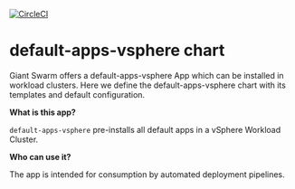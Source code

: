 [![CircleCI](https://circleci.com/gh/giantswarm/default-apps-vsphere.svg?style=shield)](https://circleci.com/gh/giantswarm/default-apps-vsphere)

# default-apps-vsphere chart

Giant Swarm offers a default-apps-vsphere App which can be installed in workload clusters.
Here we define the default-apps-vsphere chart with its templates and default configuration.

**What is this app?**

`default-apps-vsphere` pre-installs all default apps in a vSphere Workload Cluster.

**Who can use it?**

The app is intended for consumption by automated deployment pipelines.
